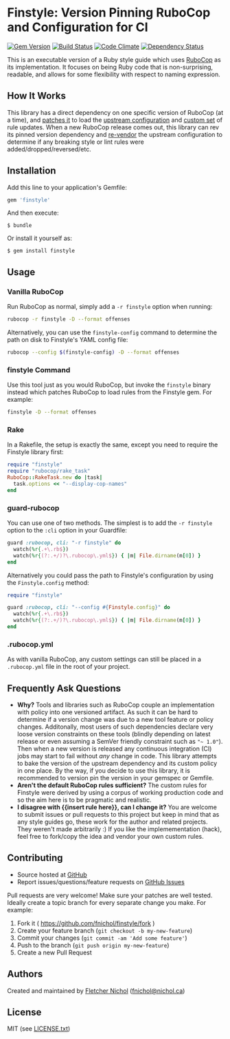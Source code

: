# Finstyle: Version Pinning RuboCop and Configuration for CI

[![Gem Version](https://badge.fury.io/rb/finstyle.svg)](http://badge.fury.io/rb/finstyle)
[![Build Status](https://travis-ci.org/fnichol/finstyle.svg?branch=master)](https://travis-ci.org/fnichol/finstyle)
[![Code Climate](https://codeclimate.com/github/fnichol/finstyle.png)](https://codeclimate.com/github/fnichol/finstyle)
[![Dependency Status](https://gemnasium.com/fnichol/finstyle.svg)](https://gemnasium.com/fnichol/finstyle)


This is an executable version of a Ruby style guide which uses [RuboCop][rubocop] as its implementation. It focuses on being Ruby code that is non-surprising, readable, and allows for some flexibility with respect to naming expression.

## How It Works

This library has a direct dependency on one specific version of RuboCop (at a time), and [patches it][patch] to load the [upstream configuration][upstream] and [custom set][config] of rule updates. When a new RuboCop release comes out, this library can rev its pinned version dependency and [re-vendor][rakefile] the upstream configuration to determine if any breaking style or lint rules were added/dropped/reversed/etc.

## Installation

Add this line to your application's Gemfile:

```ruby
gem 'finstyle'
```

And then execute:

    $ bundle

Or install it yourself as:

    $ gem install finstyle

## Usage

### Vanilla RuboCop

Run RuboCop as normal, simply add a `-r finstyle` option when running:

```sh
rubocop -r finstyle -D --format offenses
```

Alternatively, you can use the `finstyle-config` command to determine the path on disk to Finstyle's YAML config file:

```sh
rubocop --config $(finstyle-config) -D --format offenses
```

### finstyle Command

Use this tool just as you would RuboCop, but invoke the `finstyle` binary
instead which patches RuboCop to load rules from the Finstyle gem. For example:

```sh
finstyle -D --format offenses
```

### Rake

In a Rakefile, the setup is exactly the same, except you need to require the
Finstyle library first:

```ruby
require "finstyle"
require "rubocop/rake_task"
RuboCop::RakeTask.new do |task|
  task.options << "--display-cop-names"
end
```

### guard-rubocop

You can use one of two methods. The simplest is to add the `-r finstyle` option to the `:cli` option in your Guardfile:

```ruby
guard :rubocop, cli: "-r finstyle" do
  watch(%r{.+\.rb$})
  watch(%r{(?:.+/)?\.rubocop\.yml$}) { |m| File.dirname(m[0]) }
end
```

Alternatively you could pass the path to Finstyle's configuration by using the `Finstyle.config` method:

```ruby
require "finstyle"

guard :rubocop, cli: "--config #{Finstyle.config}" do
  watch(%r{.+\.rb$})
  watch(%r{(?:.+/)?\.rubocop\.yml$}) { |m| File.dirname(m[0]) }
end
```

### .rubocop.yml

As with vanilla RuboCop, any custom settings can still be placed in a `.rubocop.yml` file in the root of your project.

## Frequently Ask Questions

* **Why?**
  Tools and libraries such as RuboCop couple an implementation with policy into one versioned artifact. As such it can be hard to determine if a version change was due to a new tool feature or policy changes. Additonally, most users of such dependencies declare very loose version constraints on these tools (blindly depending on latest release or even assuming a SemVer friendly constraint such as `"~ 1.0"`). Then when a new version is released any continuous integration (CI) jobs may start to fail without *any* change in code. This library attempts to bake the version of the upstream dependency and its custom policy in one place. By the way, if you decide to use this library, it is recommended to version pin the version in your gemspec or Gemfile.
* **Aren't the default RuboCop rules sufficient?**
  The custom rules for Finstyle were derived by using a corpus of working production code and so the aim here is to be pragmatic and realistic.
* **I disagree with {{insert rule here}}, can I change it?**
  You are welcome to submit issues or pull requests to this project but keep in mind that as any style guides go, these work for the author and related projects. They weren't made arbitrarily :) If you like the implemementation (hack), feel free to fork/copy the idea and vendor your own custom rules.

## Contributing

* Source hosted at [GitHub][repo]
* Report issues/questions/feature requests on [GitHub Issues][issues]

Pull requests are very welcome! Make sure your patches are well tested.
Ideally create a topic branch for every separate change you make. For
example:


1. Fork it ( https://github.com/fnichol/finstyle/fork )
2. Create your feature branch (`git checkout -b my-new-feature`)
3. Commit your changes (`git commit -am 'Add some feature'`)
4. Push to the branch (`git push origin my-new-feature`)
5. Create a new Pull Request

## Authors

Created and maintained by [Fletcher Nichol][fnichol] (<fnichol@nichol.ca>)

## License

MIT (see [LICENSE.txt][license])

[license]:      https://github.com/fnichol/finstyle/blob/master/LICENSE.txt
[fnichol]:      https://github.com/fnichol
[repo]:         https://github.com/fnichol/finstyle
[issues]:       https://github.com/fnichol/finstyle/issues
[contributors]: https://github.com/fnichol/finstyle/contributors

[config]:   https://github.com/fnichol/finstyle/blob/master/config/finstyle.yml
[rubocop]:  https://github.com/bbatsov/rubocop
[patch]:    https://github.com/fnichol/finstyle/blob/master/lib/finstyle.rb
[rakefile]: https://github.com/fnichol/finstyle/blob/master/Rakefile
[upstream]: https://github.com/fnichol/finstyle/blob/master/config/default.yml
